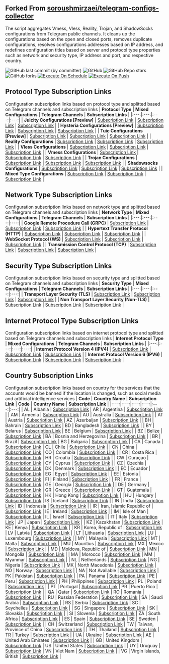 ## Forked From  [soroushmirzaei/telegram-configs-collector](https://github.com/soroushmirzaei/telegram-configs-collector)
The script aggregates Vmess, Vless, Reality, Trojan, and ShadowSocks configurations from Telegram public channels. It cleans up the configurations based on the open and closed ports, removes duplicate configurations, resolves configurations addresses based on IP address, and redefines configuration titles based on server and protocol type properties such as network and security type, IP address and port, and respective country.

![GitHub last commit (by committer)](https://img.shields.io/github/last-commit/yyyr-otz/tele-providers-collector?label=Last%20Commit&color=%2338914b)
![GitHub](https://img.shields.io/github/license/yyyr-otz/tele-providers-collector?label=License&color=yellow)
![GitHub Repo stars](https://img.shields.io/github/stars/yyyr-otz/tele-providers-collector?label=Stars&color=red)
![GitHub forks](https://img.shields.io/github/forks/yyyr-otz/tele-providers-collector?label=Forks&color=blue)
[![Execute On Schedule](https://github.com/yyyr-otz/tele-providers-collector/actions/workflows/schedule.yml/badge.svg)](https://github.com/yyyr-otz/tele-providers-collector/actions/workflows/schedule.yml)
[![Execute On Push](https://github.com/yyyr-otz/tele-providers-collector/actions/workflows/push.yml/badge.svg)](https://github.com/yyyr-otz/tele-providers-collector/actions/workflows/push.yml)

## Protocol Type Subscription Links
Configuration subscription links based on protocol type and splitted based on Telegram channels and subscription links
| **Protocol Type** | **Mixed Configurations** | **Telegram Channels** | **Subscription Links** |
|:---:|:---:|:---:|:---:|
| **Juicity Configurations [Preview]** | [Subscription Link](https://raw.githubusercontent.com/yyyr-otz/tele-providers-collector/main/protocols/juicity) | [Subscription Link](https://raw.githubusercontent.com/yyyr-otz/tele-providers-collector/main/channels/protocols/juicity) | [Subscription Link](https://raw.githubusercontent.com/yyyr-otz/tele-providers-collector/main/subscribe/protocols/juicity) |
| **Hysteria Configurations [Preview]** | [Subscription Link](https://raw.githubusercontent.com/yyyr-otz/tele-providers-collector/main/protocols/hysteria) | [Subscription Link](https://raw.githubusercontent.com/yyyr-otz/tele-providers-collector/main/channels/protocols/hysteria) | [Subscription Link](https://raw.githubusercontent.com/yyyr-otz/tele-providers-collector/main/subscribe/protocols/hysteria) |
| **Tuic Configurations [Preview]** | [Subscription Link](https://raw.githubusercontent.com/yyyr-otz/tele-providers-collector/main/protocols/tuic) | [Subscription Link](https://raw.githubusercontent.com/yyyr-otz/tele-providers-collector/main/channels/protocols/tuic) | [Subscription Link](https://raw.githubusercontent.com/yyyr-otz/tele-providers-collector/main/subscribe/protocols/tuic) |
| **Reality Configurations** | [Subscription Link](https://raw.githubusercontent.com/yyyr-otz/tele-providers-collector/main/protocols/reality) | [Subscription Link](https://raw.githubusercontent.com/yyyr-otz/tele-providers-collector/main/channels/protocols/reality) | [Subscription Link](https://raw.githubusercontent.com/yyyr-otz/tele-providers-collector/main/subscribe/protocols/reality) |
| **Vless Configurations** | [Subscription Link](https://raw.githubusercontent.com/yyyr-otz/tele-providers-collector/main/protocols/vless) | [Subscription Link](https://raw.githubusercontent.com/yyyr-otz/tele-providers-collector/main/channels/protocols/vless) | [Subscription Link](https://raw.githubusercontent.com/yyyr-otz/tele-providers-collector/main/subscribe/protocols/vless) |
| **Vmess Configurations** | [Subscription Link](https://raw.githubusercontent.com/yyyr-otz/tele-providers-collector/main/protocols/vmess) | [Subscription Link](https://raw.githubusercontent.com/yyyr-otz/tele-providers-collector/main/channels/protocols/vmess) | [Subscription Link](https://raw.githubusercontent.com/yyyr-otz/tele-providers-collector/main/subscribe/protocols/vmess) |
| **Trojan Configurations** | [Subscription Link](https://raw.githubusercontent.com/yyyr-otz/tele-providers-collector/main/protocols/trojan) | [Subscription Link](https://raw.githubusercontent.com/yyyr-otz/tele-providers-collector/main/channels/protocols/trojan) | [Subscription Link](https://raw.githubusercontent.com/yyyr-otz/tele-providers-collector/main/subscribe/protocols/trojan) |
| **Shadowsocks Configurations** | [Subscription Link](https://raw.githubusercontent.com/yyyr-otz/tele-providers-collector/main/protocols/shadowsocks) | [Subscription Link](https://raw.githubusercontent.com/yyyr-otz/tele-providers-collector/main/channels/protocols/shadowsocks) | [Subscription Link](https://raw.githubusercontent.com/yyyr-otz/tele-providers-collector/main/subscribe/protocols/shadowsocks) |
| **Mixed Type Configurations** | [Subscription Link](https://raw.githubusercontent.com/yyyr-otz/tele-providers-collector/main/splitted/mixed) | [Subscription Link](https://raw.githubusercontent.com/yyyr-otz/tele-providers-collector/main/splitted/channels) | [Subscription Link](https://raw.githubusercontent.com/yyyr-otz/tele-providers-collector/main/splitted/subscribe) |

## Network Type Subscription Links
Configuration subscription links based on network type and splitted based on Telegram channels and subscription links
| **Network Type** | **Mixed Configurations** | **Telegram Channels** | **Subscription Links** |
|:---:|:---:|:---:|:---:|
| **Google Remote Procedure Call (GRPC)** | [Subscription Link](https://raw.githubusercontent.com/yyyr-otz/tele-providers-collector/main/networks/grpc) | [Subscription Link](https://raw.githubusercontent.com/yyyr-otz/tele-providers-collector/main/channels/networks/grpc) | [Subscription Link](https://raw.githubusercontent.com/yyyr-otz/tele-providers-collector/main/subscribe/networks/grpc) |
| **Hypertext Transfer Protocol (HTTP)** | [Subscription Link](https://raw.githubusercontent.com/yyyr-otz/tele-providers-collector/main/networks/http) | [Subscription Link](https://raw.githubusercontent.com/yyyr-otz/tele-providers-collector/main/channels/networks/http) | [Subscription Link](https://raw.githubusercontent.com/yyyr-otz/tele-providers-collector/main/subscribe/networks/http) |
| **WebSocket Protocol (WS)** | [Subscription Link](https://raw.githubusercontent.com/yyyr-otz/tele-providers-collector/main/networks/ws) | [Subscription Link](https://raw.githubusercontent.com/yyyr-otz/tele-providers-collector/main/channels/networks/ws) | [Subscription Link](https://raw.githubusercontent.com/yyyr-otz/tele-providers-collector/main/subscribe/networks/ws) |
 | **Transmission Control Protocol (TCP)** | [Subscription Link](https://raw.githubusercontent.com/yyyr-otz/tele-providers-collector/main/networks/tcp) | [Subscription Link](https://raw.githubusercontent.com/yyyr-otz/tele-providers-collector/main/channels/networks/tcp) | [Subscription Link](https://raw.githubusercontent.com/yyyr-otz/tele-providers-collector/main/subscribe/networks/tcp) |

## Security Type Subscription Links
Configuration subscription links based on security type and splitted based on Telegram channels and subscription links
| **Security Type** | **Mixed Configurations** | **Telegram Channels** | **Subscription Links** |
|:---:|:---:|:---:|:---:|
| **Transport Layer Security (TLS)** | [Subscription Link](https://raw.githubusercontent.com/yyyr-otz/tele-providers-collector/main/security/tls) | [Subscription Link](https://raw.githubusercontent.com/yyyr-otz/tele-providers-collector/main/channels/security/tls) | [Subscription Link](https://raw.githubusercontent.com/yyyr-otz/tele-providers-collector/main/subscribe/security/tls) |
| **Non Transport Layer Security (Non-TLS)** | [Subscription Link](https://raw.githubusercontent.com/yyyr-otz/tele-providers-collector/main/security/non-tls) | [Subscription Link](https://raw.githubusercontent.com/yyyr-otz/tele-providers-collector/main/channels/security/non-tls) | [Subscription Link](https://raw.githubusercontent.com/yyyr-otz/tele-providers-collector/main/subscribe/security/non-tls) |

## Internet Protocol Type Subscription Links
Configuration subscription links based on internet protocol type and splitted based on Telegram channels and subscription links
| **Internet Protocol Type** | **Mixed Configurations** | **Telegram Channels** | **Subscription Links** |
|:---:|:---:|:---:|:---:|
| **Internet Protocol Version 4 (IPV4)** | [Subscription Link](https://raw.githubusercontent.com/yyyr-otz/tele-providers-collector/main/layers/ipv4) | [Subscription Link](https://raw.githubusercontent.com/yyyr-otz/tele-providers-collector/main/channels/layers/ipv4) | [Subscription Link](https://raw.githubusercontent.com/yyyr-otz/tele-providers-collector/main/subscribe/layers/ipv4) |
| **Internet Protocol Version 6 (IPV6)** | [Subscription Link](https://raw.githubusercontent.com/yyyr-otz/tele-providers-collector/main/layers/ipv6) | [Subscription Link](https://raw.githubusercontent.com/yyyr-otz/tele-providers-collector/main/channels/layers/ipv6) | [Subscription Link](https://raw.githubusercontent.com/yyyr-otz/tele-providers-collector/main/subscribe/layers/ipv6) |

## Country Subscription Links
Configuration subscription links based on country for the services that the accounts would be banned  if the location is changed, such as social media and artificial intelligence services
| **Code** | **Country Name** | **Subscription Link** | **Code** | **Country Name** | **Subscription Link** |
|:---:|:---:|:---:|:---:|:---:|:---:|
| AL | Albania | [Subscription Link](https://raw.githubusercontent.com/yyyr-otz/tele-providers-collector/main/countries/al/mixed) | AR | Argentina | [Subscription Link](https://raw.githubusercontent.com/yyyr-otz/tele-providers-collector/main/countries/ar/mixed) |
| AM | Armenia | [Subscription Link](https://raw.githubusercontent.com/yyyr-otz/tele-providers-collector/main/countries/am/mixed) | AU | Australia | [Subscription Link](https://raw.githubusercontent.com/yyyr-otz/tele-providers-collector/main/countries/au/mixed) |
| AT | Austria | [Subscription Link](https://raw.githubusercontent.com/yyyr-otz/tele-providers-collector/main/countries/at/mixed) | AZ | Azerbaijan | [Subscription Link](https://raw.githubusercontent.com/yyyr-otz/tele-providers-collector/main/countries/az/mixed) |
| BH | Bahrain | [Subscription Link](https://raw.githubusercontent.com/yyyr-otz/tele-providers-collector/main/countries/bh/mixed) | BD | Bangladesh | [Subscription Link](https://raw.githubusercontent.com/yyyr-otz/tele-providers-collector/main/countries/bd/mixed) |
| BY | Belarus | [Subscription Link](https://raw.githubusercontent.com/yyyr-otz/tele-providers-collector/main/countries/by/mixed) | BE | Belgium | [Subscription Link](https://raw.githubusercontent.com/yyyr-otz/tele-providers-collector/main/countries/be/mixed) |
| BZ | Belize | [Subscription Link](https://raw.githubusercontent.com/yyyr-otz/tele-providers-collector/main/countries/bz/mixed) | BA | Bosnia and Herzegovina | [Subscription Link](https://raw.githubusercontent.com/yyyr-otz/tele-providers-collector/main/countries/ba/mixed) |
| BR | Brazil | [Subscription Link](https://raw.githubusercontent.com/yyyr-otz/tele-providers-collector/main/countries/br/mixed) | BG | Bulgaria | [Subscription Link](https://raw.githubusercontent.com/yyyr-otz/tele-providers-collector/main/countries/bg/mixed) |
| CA | Canada | [Subscription Link](https://raw.githubusercontent.com/yyyr-otz/tele-providers-collector/main/countries/ca/mixed) | CL | Chile | [Subscription Link](https://raw.githubusercontent.com/yyyr-otz/tele-providers-collector/main/countries/cl/mixed) |
| CN | China | [Subscription Link](https://raw.githubusercontent.com/yyyr-otz/tele-providers-collector/main/countries/cn/mixed) | CO | Colombia | [Subscription Link](https://raw.githubusercontent.com/yyyr-otz/tele-providers-collector/main/countries/co/mixed) |
| CR | Costa Rica | [Subscription Link](https://raw.githubusercontent.com/yyyr-otz/tele-providers-collector/main/countries/cr/mixed) | HR | Croatia | [Subscription Link](https://raw.githubusercontent.com/yyyr-otz/tele-providers-collector/main/countries/hr/mixed) |
| CW | Curaçao | [Subscription Link](https://raw.githubusercontent.com/yyyr-otz/tele-providers-collector/main/countries/cw/mixed) | CY | Cyprus | [Subscription Link](https://raw.githubusercontent.com/yyyr-otz/tele-providers-collector/main/countries/cy/mixed) |
| CZ | Czechia | [Subscription Link](https://raw.githubusercontent.com/yyyr-otz/tele-providers-collector/main/countries/cz/mixed) | DK | Denmark | [Subscription Link](https://raw.githubusercontent.com/yyyr-otz/tele-providers-collector/main/countries/dk/mixed) |
| EC | Ecuador | [Subscription Link](https://raw.githubusercontent.com/yyyr-otz/tele-providers-collector/main/countries/ec/mixed) | EG | Egypt | [Subscription Link](https://raw.githubusercontent.com/yyyr-otz/tele-providers-collector/main/countries/eg/mixed) |
| EE | Estonia | [Subscription Link](https://raw.githubusercontent.com/yyyr-otz/tele-providers-collector/main/countries/ee/mixed) | FI | Finland | [Subscription Link](https://raw.githubusercontent.com/yyyr-otz/tele-providers-collector/main/countries/fi/mixed) |
| FR | France | [Subscription Link](https://raw.githubusercontent.com/yyyr-otz/tele-providers-collector/main/countries/fr/mixed) | GE | Georgia | [Subscription Link](https://raw.githubusercontent.com/yyyr-otz/tele-providers-collector/main/countries/ge/mixed) |
| DE | Germany | [Subscription Link](https://raw.githubusercontent.com/yyyr-otz/tele-providers-collector/main/countries/de/mixed) | GR | Greece | [Subscription Link](https://raw.githubusercontent.com/yyyr-otz/tele-providers-collector/main/countries/gr/mixed) |
| GT | Guatemala | [Subscription Link](https://raw.githubusercontent.com/yyyr-otz/tele-providers-collector/main/countries/gt/mixed) | HK | Hong Kong | [Subscription Link](https://raw.githubusercontent.com/yyyr-otz/tele-providers-collector/main/countries/hk/mixed) |
| HU | Hungary | [Subscription Link](https://raw.githubusercontent.com/yyyr-otz/tele-providers-collector/main/countries/hu/mixed) | IS | Iceland | [Subscription Link](https://raw.githubusercontent.com/yyyr-otz/tele-providers-collector/main/countries/is/mixed) |
| IN | India | [Subscription Link](https://raw.githubusercontent.com/yyyr-otz/tele-providers-collector/main/countries/in/mixed) | ID | Indonesia | [Subscription Link](https://raw.githubusercontent.com/yyyr-otz/tele-providers-collector/main/countries/id/mixed) |
| IR | Iran, Islamic Republic of | [Subscription Link](https://raw.githubusercontent.com/yyyr-otz/tele-providers-collector/main/countries/ir/mixed) | IE | Ireland | [Subscription Link](https://raw.githubusercontent.com/yyyr-otz/tele-providers-collector/main/countries/ie/mixed) |
| IM | Isle of Man | [Subscription Link](https://raw.githubusercontent.com/yyyr-otz/tele-providers-collector/main/countries/im/mixed) | IL | Israel | [Subscription Link](https://raw.githubusercontent.com/yyyr-otz/tele-providers-collector/main/countries/il/mixed) |
| IT | Italy | [Subscription Link](https://raw.githubusercontent.com/yyyr-otz/tele-providers-collector/main/countries/it/mixed) | JP | Japan | [Subscription Link](https://raw.githubusercontent.com/yyyr-otz/tele-providers-collector/main/countries/jp/mixed) |
| KZ | Kazakhstan | [Subscription Link](https://raw.githubusercontent.com/yyyr-otz/tele-providers-collector/main/countries/kz/mixed) | KE | Kenya | [Subscription Link](https://raw.githubusercontent.com/yyyr-otz/tele-providers-collector/main/countries/ke/mixed) |
| KR | Korea, Republic of | [Subscription Link](https://raw.githubusercontent.com/yyyr-otz/tele-providers-collector/main/countries/kr/mixed) | LV | Latvia | [Subscription Link](https://raw.githubusercontent.com/yyyr-otz/tele-providers-collector/main/countries/lv/mixed) |
| LT | Lithuania | [Subscription Link](https://raw.githubusercontent.com/yyyr-otz/tele-providers-collector/main/countries/lt/mixed) | LU | Luxembourg | [Subscription Link](https://raw.githubusercontent.com/yyyr-otz/tele-providers-collector/main/countries/lu/mixed) |
| MY | Malaysia | [Subscription Link](https://raw.githubusercontent.com/yyyr-otz/tele-providers-collector/main/countries/my/mixed) | MT | Malta | [Subscription Link](https://raw.githubusercontent.com/yyyr-otz/tele-providers-collector/main/countries/mt/mixed) |
| MU | Mauritius | [Subscription Link](https://raw.githubusercontent.com/yyyr-otz/tele-providers-collector/main/countries/mu/mixed) | MX | Mexico | [Subscription Link](https://raw.githubusercontent.com/yyyr-otz/tele-providers-collector/main/countries/mx/mixed) |
| MD | Moldova, Republic of | [Subscription Link](https://raw.githubusercontent.com/yyyr-otz/tele-providers-collector/main/countries/md/mixed) | MN | Mongolia | [Subscription Link](https://raw.githubusercontent.com/yyyr-otz/tele-providers-collector/main/countries/mn/mixed) |
| MA | Morocco | [Subscription Link](https://raw.githubusercontent.com/yyyr-otz/tele-providers-collector/main/countries/ma/mixed) | MM | Myanmar | [Subscription Link](https://raw.githubusercontent.com/yyyr-otz/tele-providers-collector/main/countries/mm/mixed) |
| NL | Netherlands | [Subscription Link](https://raw.githubusercontent.com/yyyr-otz/tele-providers-collector/main/countries/nl/mixed) | NG | Nigeria | [Subscription Link](https://raw.githubusercontent.com/yyyr-otz/tele-providers-collector/main/countries/ng/mixed) |
| MK | North Macedonia | [Subscription Link](https://raw.githubusercontent.com/yyyr-otz/tele-providers-collector/main/countries/mk/mixed) | NO | Norway | [Subscription Link](https://raw.githubusercontent.com/yyyr-otz/tele-providers-collector/main/countries/no/mixed) |
| NA | Not Available | [Subscription Link](https://raw.githubusercontent.com/yyyr-otz/tele-providers-collector/main/countries/na/mixed) | PK | Pakistan | [Subscription Link](https://raw.githubusercontent.com/yyyr-otz/tele-providers-collector/main/countries/pk/mixed) |
| PA | Panama | [Subscription Link](https://raw.githubusercontent.com/yyyr-otz/tele-providers-collector/main/countries/pa/mixed) | PE | Peru | [Subscription Link](https://raw.githubusercontent.com/yyyr-otz/tele-providers-collector/main/countries/pe/mixed) |
| PH | Philippines | [Subscription Link](https://raw.githubusercontent.com/yyyr-otz/tele-providers-collector/main/countries/ph/mixed) | PL | Poland | [Subscription Link](https://raw.githubusercontent.com/yyyr-otz/tele-providers-collector/main/countries/pl/mixed) |
| PT | Portugal | [Subscription Link](https://raw.githubusercontent.com/yyyr-otz/tele-providers-collector/main/countries/pt/mixed) | PR | Puerto Rico | [Subscription Link](https://raw.githubusercontent.com/yyyr-otz/tele-providers-collector/main/countries/pr/mixed) |
| QA | Qatar | [Subscription Link](https://raw.githubusercontent.com/yyyr-otz/tele-providers-collector/main/countries/qa/mixed) | RO | Romania | [Subscription Link](https://raw.githubusercontent.com/yyyr-otz/tele-providers-collector/main/countries/ro/mixed) |
| RU | Russian Federation | [Subscription Link](https://raw.githubusercontent.com/yyyr-otz/tele-providers-collector/main/countries/ru/mixed) | SA | Saudi Arabia | [Subscription Link](https://raw.githubusercontent.com/yyyr-otz/tele-providers-collector/main/countries/sa/mixed) |
| RS | Serbia | [Subscription Link](https://raw.githubusercontent.com/yyyr-otz/tele-providers-collector/main/countries/rs/mixed) | SC | Seychelles | [Subscription Link](https://raw.githubusercontent.com/yyyr-otz/tele-providers-collector/main/countries/sc/mixed) |
| SG | Singapore | [Subscription Link](https://raw.githubusercontent.com/yyyr-otz/tele-providers-collector/main/countries/sg/mixed) | SK | Slovakia | [Subscription Link](https://raw.githubusercontent.com/yyyr-otz/tele-providers-collector/main/countries/sk/mixed) |
| SI | Slovenia | [Subscription Link](https://raw.githubusercontent.com/yyyr-otz/tele-providers-collector/main/countries/si/mixed) | ZA | South Africa | [Subscription Link](https://raw.githubusercontent.com/yyyr-otz/tele-providers-collector/main/countries/za/mixed) |
| ES | Spain | [Subscription Link](https://raw.githubusercontent.com/yyyr-otz/tele-providers-collector/main/countries/es/mixed) | SE | Sweden | [Subscription Link](https://raw.githubusercontent.com/yyyr-otz/tele-providers-collector/main/countries/se/mixed) |
| CH | Switzerland | [Subscription Link](https://raw.githubusercontent.com/yyyr-otz/tele-providers-collector/main/countries/ch/mixed) | TW | Taiwan, Province of China | [Subscription Link](https://raw.githubusercontent.com/yyyr-otz/tele-providers-collector/main/countries/tw/mixed) |
| TH | Thailand | [Subscription Link](https://raw.githubusercontent.com/yyyr-otz/tele-providers-collector/main/countries/th/mixed) | TR | Turkey | [Subscription Link](https://raw.githubusercontent.com/yyyr-otz/tele-providers-collector/main/countries/tr/mixed) |
| UA | Ukraine | [Subscription Link](https://raw.githubusercontent.com/yyyr-otz/tele-providers-collector/main/countries/ua/mixed) | AE | United Arab Emirates | [Subscription Link](https://raw.githubusercontent.com/yyyr-otz/tele-providers-collector/main/countries/ae/mixed) |
| GB | United Kingdom | [Subscription Link](https://raw.githubusercontent.com/yyyr-otz/tele-providers-collector/main/countries/gb/mixed) | US | United States | [Subscription Link](https://raw.githubusercontent.com/yyyr-otz/tele-providers-collector/main/countries/us/mixed) |
| UY | Uruguay | [Subscription Link](https://raw.githubusercontent.com/yyyr-otz/tele-providers-collector/main/countries/uy/mixed) | VN | Viet Nam | [Subscription Link](https://raw.githubusercontent.com/yyyr-otz/tele-providers-collector/main/countries/vn/mixed) |
| VG | Virgin Islands, British | [Subscription Link](https://raw.githubusercontent.com/yyyr-otz/tele-providers-collector/main/countries/vg/mixed) |
